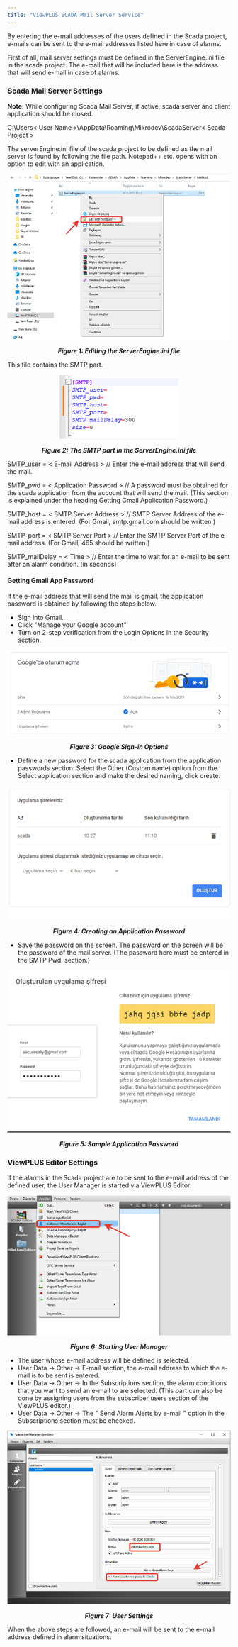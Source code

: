 ```yaml
---
title: "ViewPLUS SCADA Mail Server Service"
---
```


By entering the e-mail addresses of the users defined in the Scada project, e-mails can be sent to the e-mail addresses listed here in case of alarms.

First of all, mail server settings must be defined in the ServerEngine.ini file in the scada project. The e-mail that will be included here is the address that will send e-mail in case of alarms.

### Scada Mail Server Settings

**Note:** While configuring Scada Mail Server, if active, scada server and client application should be closed.

C:\Users\< User Name >\AppData\Roaming\Mikrodev\ScadaServer\< Scada Project >

The serverEngine.ini file of the scada project to be defined as the mail server is found by following the file path. Notepad++ etc. opens with an option to edit with an application.

<center>

![mailserver](/img/mailserver.png)
***<center>Figure 1: Editing the ServerEngine.ini file</center>***

</center>

This file contains the SMTP part.

<center>

![mailserver1](/img/mailserver1.png)
***<center>Figure 2: The SMTP part in the ServerEngine.ini file</center>***

</center>

SMTP_user = < E-mail Address > // Enter the e-mail address that will send the mail.

SMTP_pwd = < Application Password > // A password must be obtained for the scada application from the account that will send the mail. (This section is explained under the heading Getting Gmail Application Password.)

SMTP_host = < SMTP Server Address > // SMTP Server Address of the e-mail address is entered. (For Gmail, smtp.gmail.com should be written.)    

SMTP_port = < SMTP Server Port > // Enter the SMTP Server Port of the e-mail address. (For Gmail, 465 should be written.)

SMTP_mailDelay = < Time > // Enter the time to wait for an e-mail to be sent after an alarm condition. (in seconds)  

#### Getting Gmail App Password

If the e-mail address that will send the mail is gmail, the application password is obtained by following the steps below.

- Sign into Gmail.    
- Click "Manage your Google account"      
- Turn on 2-step verification from the Login Options in the Security section.    

<center>

![mailserver2](/img/mailserver2.png)
***<center>Figure 3: Google Sign-in Options</center>***

</center>

- Define a new password for the scada application from the application passwords section. Select the Other (Custom name) option from the Select application section and make the desired naming, click create.     

<center>

![mailserver3](/img/mailserver3.png)
***<center>Figure 4: Creating an Application Password</center>***

</center>

- Save the password on the screen. The password on the screen will be the password of the mail server. (The password here must be entered in the SMTP Pwd: section.)

<center>

![mailserver4](/img/mailserver4.png)
***<center>Figure 5: Sample Application Password</center>***

</center>


### ViewPLUS Editor Settings

If the alarms in the Scada project are to be sent to the e-mail address of the defined user, the User Manager is started via ViewPLUS Editor.

<center>

![mailserver5](/img/mailserver5.png)
***<center>Figure 6: Starting User Manager</center>***

</center>

- The user whose e-mail address will be defined is selected.    
- User Data -> Other -> E-mail section, the e-mail address to which the e-mail is to be sent is entered.    
- User Data -> Other -> In the Subscriptions section, the alarm conditions that you want to send an e-mail to are selected. (This part can also be done by assigning users from the subscriber users section of the ViewPLUS editor.)          
-  User Data -> Other -> The " Send Alarm Alerts by e-mail " option in the Subscriptions section must be checked.         

<center>

![mailserver6](/img/mailserver6.png)
***<center>Figure 7: User Settings</center>***

</center>

When the above steps are followed, an e-mail will be sent to the e-mail address defined in alarm situations.


